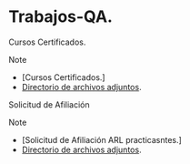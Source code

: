 # Trabajos-QA.
Cursos Certificados. 

> [!NOTE]
> - [Cursos Certificados.]
> - [Directorio de archivos adjuntos](Cursos-certificados).

Solicitud de Afiliación

> [!NOTE]
> - [Solicitud de Afiliación ARL practicasntes.]
> - [Directorio de archivos adjuntos](Solicitud-de-afiliacion-ARL-Practicantes).








